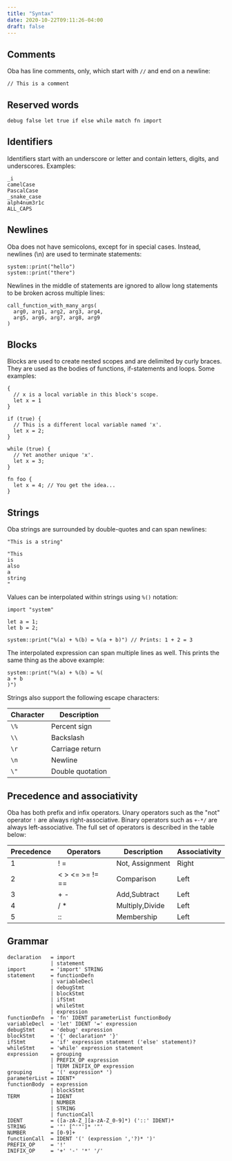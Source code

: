 ```yaml
---
title: "Syntax"
date: 2020-10-22T09:11:26-04:00
draft: false
---
```


## Comments

Oba has line comments, only, which start with `//` and end on a newline:

```
// This is a comment
```

## Reserved words

```
debug false let true if else while match fn import
```

## Identifiers

Identifiers start with an underscore or letter and contain letters, digits, and
underscores. Examples:

```
_i
camelCase
PascalCase
_snake_case
alph4num3r1c
ALL_CAPS
```

## Newlines

Oba does not have semicolons, except for in special cases. Instead, newlines
(\n) are used to terminate statements:

```
system::print("hello")
system::print("there")
```

Newlines in the middle of statements are ignored to allow long statements to
be broken across multiple lines:

```
call_function_with_many_args(
  arg0, arg1, arg2, arg3, arg4,
  arg5, arg6, arg7, arg8, arg9
)
```

## Blocks

Blocks are used to create nested scopes and are delimited by curly braces. They
are used as the bodies of functions, if-statements and loops. Some examples:

```
{
  // x is a local variable in this block's scope.
  let x = 1
}

if (true) {
  // This is a different local variable named 'x'.
  let x = 2;
}

while (true) {
  // Yet another unique 'x'.
  let x = 3;
}

fn foo {
  let x = 4; // You get the idea...
}
```

## Strings

Oba strings are surrounded by double-quotes and can span newlines:

```
"This is a string"

"This
is
also
a
string
"
```

Values can be interpolated within strings using `%()` notation:

```
import "system"

let a = 1;
let b = 2;

system::print("%(a) + %(b) = %(a + b)") // Prints: 1 + 2 = 3
```

The interpolated expression can span multiple lines as well. This prints the
same thing as the above example:

```
system::print("%(a) + %(b) = %(
a + b
)")
```

Strings also support the following escape characters:

| Character   | Description      |
|-------------|------------------|
|`\%`         | Percent sign     |
|`\\`         | Backslash        |
|`\r`         | Carriage return  |
|`\n`         | Newline          |
|`\"`         | Double quotation |

## Precedence and associativity

Oba has both prefix and infix operators. Unary operators such as the "not" 
operator `!` are always right-associative. Binary operators such as `+-*/` are
always left-associative.  The full set of operators is described in the table
below:

| Precedence | Operators       | Description     | Associativity |
|------------|-----------------|-----------------|---------------|
| 1          | ! =             | Not, Assignment | Right         |
| 2          | < > <= >= != == | Comparison      | Left          |
| 3          | + -             | Add,Subtract    | Left          |
| 4          | / *             | Multiply,Divide | Left          |
| 5          | ::              | Membership      | Left          |

## Grammar

```
declaration   = import
              | statement
import        = 'import' STRING
statement     = functionDefn
              | variableDecl
              | debugStmt
              | blockStmt
              | ifStmt
              | whileStmt
              | expression
functionDefn  = 'fn' IDENT parameterList functionBody
variableDecl  = 'let' IDENT '=' expression
debugStmt     = 'debug' expression
blockStmt     = '{' declaration* '}'
ifStmt        = 'if' expression statement ('else' statement)?
whileStmt     = 'while' expression statement
expression    = grouping
              | PREFIX_OP expression
              | TERM INIFIX_OP expression
grouping      = '(' expression* ')
parameterList = IDENT*
functionBody  = expression
              | blockStmt
TERM          = IDENT
              | NUMBER
              | STRING
              | functionCall
IDENT         = ([a-zA-Z_][a-zA-Z_0-9]*) ('::' IDENT)*
STRING        = '"' [^'"']* '"'
NUMBER        = [0-9]+
functionCall  = IDENT '(' (expression ','?)* ')'
PREFIX_OP     = '!'
INIFIX_OP     = '+' '-' '*' '/'

```
